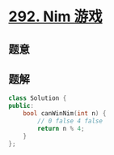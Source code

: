 #  [292. Nim 游戏](https://leetcode-cn.com/problems/nim-game/)

## 题意



## 题解



```c++
class Solution {
public:
    bool canWinNim(int n) {
        // 0 false 4 false
        return n % 4;
    }
};
```



```python3

```

